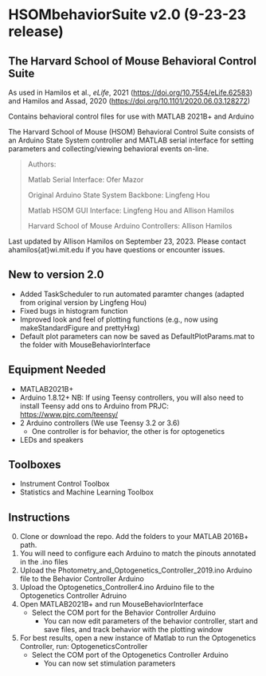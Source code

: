 # HSOMbehaviorSuite v2.0 (9-23-23 release)
## The Harvard School of Mouse Behavioral Control Suite

As used in Hamilos et al., _eLife_, 2021 (https://doi.org/10.7554/eLife.62583) and Hamilos and Assad, 2020 (https://doi.org/10.1101/2020.06.03.128272)

Contains behavioral control files for use with MATLAB 2021B+ and Arduino

The Harvard School of Mouse (HSOM) Behavioral Control Suite consists of an Arduino State System controller and MATLAB serial interface for setting parameters and collecting/viewing behavioral events on-line.

>Authors:
  >
  >Matlab Serial Interface:       Ofer Mazor
  >
  >Original Arduino State System Backbone:      Lingfeng Hou
  >
  >Matlab HSOM GUI Interface:       Lingfeng Hou and Allison Hamilos
  >
  >Harvard School of Mouse Arduino Controllers:       Allison Hamilos

Last updated by Allison Hamilos on September 23, 2023. Please contact ahamilos{at}wi.mit.edu if you have questions or encounter issues.

## New to version 2.0

  - Added TaskScheduler to run automated paramter changes (adapted from original version by Lingfeng Hou)
  - Fixed bugs in histogram function
  - Improved look and feel of plotting functions (e.g., now using makeStandardFigure and prettyHxg)
  - Default plot parameters can now be saved as DefaultPlotParams.mat to the folder with MouseBehaviorInterface

## Equipment Needed

  - MATLAB2021B+
  - Arduino 1.8.12+   NB: If using Teensy controllers, you will also need to install Teensy add ons to Arduino from PRJC: https://www.pjrc.com/teensy/
  - 2 Arduino controllers (We use Teensy 3.2 or 3.6)
    - One controller is for behavior, the other is for optogenetics
  - LEDs and speakers

## Toolboxes

  - Instrument Control Toolbox
  - Statistics and Machine Learning Toolbox

## Instructions

0. Clone or download the repo. Add the folders to your MATLAB 2016B+ path.
1. You will need to configure each Arduino to match the pinouts annotated in the .ino files
2. Upload the Photometry_and_Optogenetics_Controller_2019.ino Arduino file to the Behavior Controller Arduino
3. Upload the Optogenetics_Controller4.ino Arduino file to the Optogenetics Controller Adruino
4. Open MATLAB2021B+ and run MouseBehaviorInterface
    - Select the COM port for the Behavior Controller Arduino
      - You can now edit parameters of the behavior controller, start and save files, and track behavior with the plotting window
5. For best results, open a new instance of Matlab to run the Optogenetics Controller, run: OptogeneticsController
    - Select the COM port of the Optogenetics Controller Arduino
      - You can now set stimulation parameters

